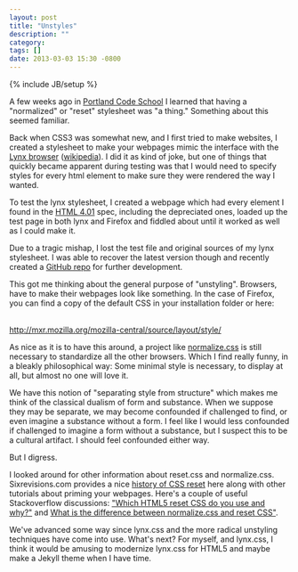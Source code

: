 ```yaml
---
layout: post
title: "Unstyles"
description: ""
category: 
tags: []
date: 2013-03-03 15:30 -0800
---
```

{% include JB/setup %}

A few weeks ago in <a href="http://portlandcodeschool.com">Portland
Code School</a> I learned that having a "normalized" or "reset"
stylesheet was "a thing." Something about this seemed familiar. 

<!-- more -->

Back when CSS3 was somewhat new, and I first tried to make websites, I
created a stylesheet to make your webpages mimic the interface with
the <a href="http://lynx.isc.org/">Lynx browser</a> (<a
href="http://en.wikipedia.org/wiki/Lynx_%28web_browser%29">wikipedia</a>). I
did it as kind of joke, but one of things that quickly became apparent
during testing was that I would need to specify styles for every html
element to make sure they were rendered the way I wanted.

To test the lynx stylesheet, I created a webpage which had every
element I found in the <a href="http://www.w3.org/TR/REC-html40/">HTML
4.01</a> spec, including the depreciated ones, loaded up the test page
in both lynx and Firefox and fiddled about until it worked as well as
I could make it.

Due to a tragic mishap, I lost the test file and original sources of
my lynx stylesheet. I was able to recover the latest version though
and recently created a <a
href="https://github.com/wobh/Lynx-stylesheet">GitHub repo</a> for
further development.

<p>This got me thinking about the general purpose of "unstyling". Browsers, have to make their webpages look like something. In the case of Firefox, you can find a copy of the default CSS in your installation folder or here:<br/><br/>

<a href="http://mxr.mozilla.org/mozilla-central/source/layout/style/">http://mxr.mozilla.org/mozilla-central/source/layout/style/</a></p>


As nice as it is to have this around, a project like <a
href="http://nicolasgallagher.com/about-normalize-css/">normalize.css</a>
is still necessary to standardize all the other browsers. Which I find
really funny, in a bleakly philosophical way: Some minimal style is
necessary, to display at all, but almost no one will love it. 

We have this notion of "separating style from structure" which makes
me think of the classical dualism of form and substance. When we
suppose they may be separate, we may become confounded if challenged
to find, or even imagine a substance without a form. I feel like I
would less confounded if challenged to imagine a form without a
substance, but I suspect this to be a cultural artifact. I should feel
confounded either way.

But I digress.

I looked around for other information about reset.css and
normalize.css. Sixrevisions.com provides a nice <a
href="http://sixrevisions.com/css/the-history-of-css-resets/">history
of CSS reset</a> here along with other tutorials about priming your
webpages. Here's a couple of useful Stackoverflow discussions: <a
href="http://stackoverflow.com/questions/3485720/which-html5-reset-css-do-you-use-and-why">"Which
HTML5 reset CSS do you use and why?"</a> and <a
href="http://stackoverflow.com/questions/6887336/what-is-the-difference-between-normalize-css-and-reset-css">What
is the difference between normalize.css and reset CSS"</a>.

We've advanced some way since lynx.css and the more radical unstyling
techniques have come into use. What's next? For myself, and lynx.css,
I think it would be amusing to modernize lynx.css for HTML5 and maybe
make a Jekyll theme when I have time.
